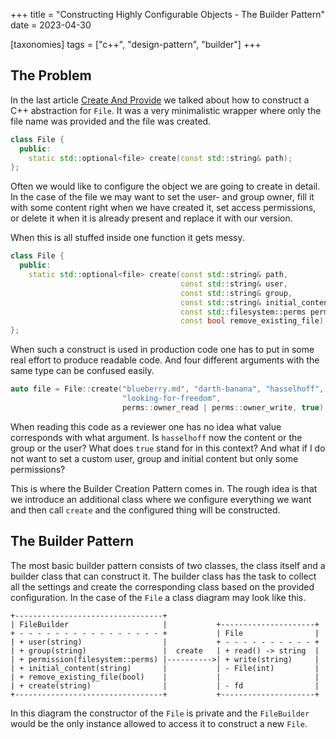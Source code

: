 +++
title = "Constructing Highly Configurable Objects - The Builder Pattern"
date = 2023-04-30

[taxonomies]
tags = ["c++", "design-pattern", "builder"]
+++

## The Problem

In the last article [Create And Provide](00001-create-and_provide.md) we talked
about how to construct a C++ abstraction for `File`. It was a very minimalistic
wrapper where only the file name was provided and the file was created.

```cxx
class File {
  public:
    static std::optional<file> create(const std::string& path);
};
```

Often we would like to configure the object we are going to create in detail.
In the case of the file we may want to set the user- and group owner, fill
it with some content right when we have created it, set access permissions,
or delete it when it is already present and replace it with our
version.

When this is all stuffed inside one function it gets messy.

```cxx
class File {
  public:
    static std::optional<file> create(const std::string& path,
                                      const std::string& user,
                                      const std::string& group,
                                      const std::string& initial_content,
                                      const std::filesystem::perms permissions,
                                      const bool remove_existing_file);
};
```

When such a construct is used in production code one has to put in some real
effort to produce readable code. And four different arguments with the same
type can be confused easily.

```cxx
auto file = File::create("blueberry.md", "darth-banana", "hasselhoff", 
                         "looking-for-freedom", 
                         perms::owner_read | perms::owner_write, true);
```

When reading this code as a reviewer one has no idea what value corresponds with
what argument. Is `hasselhoff` now the content or the group or the user? What
does `true` stand for in this context? And what if I do not want to set a custom
user, group and initial content but only some permissions?

This is where the Builder Creation Pattern comes in. The rough idea is that we
introduce an additional class where we configure everything we want and then
call `create` and the configured thing will be constructed.

## The Builder Pattern

The most basic builder pattern consists of two classes, the class itself and
a builder class that can construct it. The builder class has the task to collect
all the settings and create the corresponding class based on the provided
configuration.
In the case of the `File` a class diagram may look like this.

```
+---------------------------------+
| FileBuilder                     |           +---------------------+
+ - - - - - - - - - - - - - - - - +           | File                |
| + user(string)                  |           + - - - - - - - - - - +
| + group(string)                 |  create   | + read() -> string  |
| + permission(filesystem::perms) |---------->| + write(string)     |
| + initial_content(string)       |           | - File(int)         |
| + remove_existing_file(bool)    |           |                     |
| + create(string)                |           | - fd                |
+---------------------------------+           +---------------------+
```

In this diagram the constructor of the `File` is private and the `FileBuilder`
would be the only instance allowed to access it to construct a new `File`.
